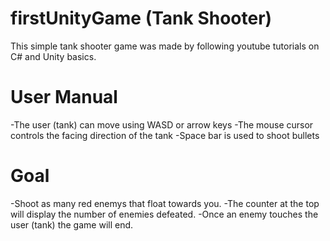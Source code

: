 # firstUnityGame (Tank Shooter)
This simple tank shooter game was made by following youtube tutorials on C# and Unity basics. 
# User Manual
-The user (tank) can move using WASD or arrow keys
-The mouse cursor controls the facing direction of the tank
-Space bar is used to shoot bullets
# Goal
-Shoot as many red enemys that float towards you.
-The counter at the top will display the number of enemies defeated.
-Once an enemy touches the user (tank) the game will end.
